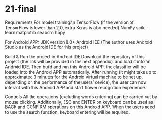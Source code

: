 # 21-final

Requirements
For model training:\n
TensorFlow (if the version of TensorFlow is lower than 2.0, extra Keras is also needed)
NumPy
scikit-learn
matplotlib
seaborn
h5py

For Android APP:
JDK version 8.0+
Android IDE (The author uses Android Studio as the Android IDE for this project)

Build & Run the project in Android IDE
Download the repository of this project (the link will be provided in the next appendix), and load it into an Android IDE. Then build and run this Android APP, the classifier will be loaded into the Android APP automatically. After running (it might take up to approximated 3 minutes for the Android virtual machine to be set up, depending on the performance of the users’ device), the user can now interact with this Android APP and start flower recognition experience.

Controls
All the operations (excluding words entering) can be carried out by mouse clicking. Additionally, ESC and ENTER on keyboard can be used as BACK and CONFIRM operations on this Android APP. When the users need to use the search function, keyboard entering will be required.
